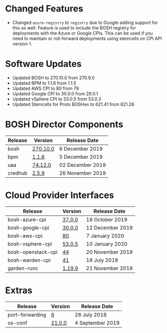 # Changed Features

* Changed `azure-registry` to `registry` due to Google adding support for this 
  as well. Feature is used to include the BOSH registry for deployments with 
  the Azure or Google CPIs. This can be used if you need to maintain or 
  roll-forward deployments using stemcells on CPI API version 1.

# Software Updates

- Updated BOSH to 270.10.0 from 270.9.0
- Updated BPM to 1.1.6 from 1.1.5
- Updated AWS CPI to 80 from 79
- Updated Google CPI to 30.0.0 from 29.0.1
- Updated vSphere CPI to 53.0.5 from 53.0.3
- Updated Stemcells for Proto BOSHes to 621.41 from 621.26

# BOSH Director Components

| Release | Version | Release Date |
| ------- | ------- | ------------ |
| bosh | [270.10.0](https://github.com/cloudfoundry/bosh/releases/tag/v270.10.0) | 6 December 2019 |
| bpm | [1.1.6](https://github.com/cloudfoundry/bpm-release/releases/tag/v1.1.6) | 5 December 2019 |
| uaa | [74.12.0](https://github.com/cloudfoundry/uaa-release/releases/tag/v74.12.0) | 02 December 2019 |
| credhub | [2.5.9](https://github.com/pivotal-cf/credhub-release/releases/tag/2.5.9) | 26 November 2019 |

# Cloud Provider Interfaces

| Release | Version | Release Date |
| ------- | ------- | ------------ |
| bosh-azure-cpi | [37.0.0](https://github.com/cloudfoundry/bosh-azure-cpi-release/releases/tag/v37.0.0) | 18 October 2019 |
| bosh-google-cpi | [30.0.0](https://github.com/cloudfoundry/bosh-google-cpi-release/releases/tag/v30.0.0) | 12 December 2019 |
| bosh-aws-cpi | [80](https://github.com/cloudfoundry/bosh-aws-cpi-release/releases/tag/v80) | 7 January 2020 |
| bosh-vsphere-cpi | [53.0.5](https://github.com/cloudfoundry/bosh-vsphere-cpi-release/releases/tag/v53.0.5) | 10 January 2020 |
| bosh-openstack-cpi | [44](https://github.com/cloudfoundry/bosh-openstack-cpi-release/releases/tag/v44) | 20 November 2019 |
| bosh-warden-cpi | [41](https://github.com/cppforlife/bosh-warden-cpi-release/releases/tag/v41) | 18 July 2018 |
| garden-runc | [1.19.9](https://github.com/cloudfoundry/garden-runc-release/releases/tag/v1.19.9) | 21 November 2019 |

# Extras

| Release | Version | Release Date |
| ------- | ------- | ------------ |
| port-forwarding | [6](https://github.com/cloudfoundry-community/port-forwarding-boshrelease/releases/tag/v6) | 26 July 2016 |
| os-conf | [21.0.0](https://github.com/cloudfoundry/os-conf-release/releases/tag/v21.0.0) | 4 September 2019 |

